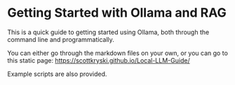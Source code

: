 # Getting Started with Ollama and RAG

This is a quick guide to getting started using Ollama, both through the command line and programmatically.

You can either go through the markdown files on your own, or you can go to this static page: https://scottkryski.github.io/Local-LLM-Guide/

Example scripts are also provided.
